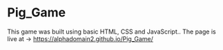 # Pig_Game

This game was built using basic HTML, CSS and JavaScript..
The page is live at ->
https://alphadomain2.github.io/Pig_Game/
